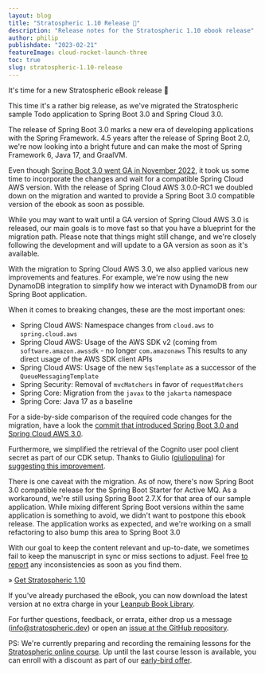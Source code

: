 ```yaml
---
layout: blog
title: "Stratospheric 1.10 Release 🥳"
description: "Release notes for the Stratospheric 1.10 ebook release"
author: philip
publishdate: "2023-02-21"
featureImage: cloud-rocket-launch-three
toc: true
slug: stratospheric-1.10-release
---
```


It's time for a new Stratospheric eBook release 🥳

This time it's a rather big release, as we've migrated the Stratospheric sample Todo application to Spring Boot 3.0 and Spring Cloud 3.0.

The release of Spring Boot 3.0 marks a new era of developing applications with the Spring Framework. 4.5 years after the release of Spring Boot 2.0, we're now looking into a bright future and can make the most of Spring Framework 6, Java 17, and GraalVM.

Even though [Spring Boot 3.0 went GA in November 2022](https://spring.io/blog/2022/11/24/spring-boot-3-0-goes-ga), it took us some time to incorporate the changes and wait for a compatible Spring Cloud AWS version. With the release of Spring Cloud AWS 3.0.0-RC1 we doubled down on the migration and wanted to provide a Spring Boot 3.0 compatible version of the ebook as soon as possible.

While you may want to wait until a GA version of Spring Cloud AWS 3.0 is released, our main goals is to move fast so that you have a blueprint for the migration path. Please note that things might still change, and we're closely following the development and will update to a GA version as soon as it's available.

With the migration to Spring Cloud AWS 3.0, we also applied various new improvements and features. For example, we're now using the new DynamoDB integration to simplify how we interact with DynamoDB from our Spring Boot application.

When it comes to breaking changes, these are the most important ones:

- Spring Cloud AWS: Namespace changes from `cloud.aws` to `spring.cloud.aws`
- Spring Cloud AWS: Usage of the AWS SDK v2 (coming from `software.amazon.awssdk` - no longer `com.amazonaws` This results to any direct usage of the AWS SDK client APIs
- Spring Cloud AWS: Usage of the new `SqsTemplate` as a successor of the `QueueMessagingTemplate`
- Spring Security: Removal of `mvcMatchers` in favor of `requestMatchers`
- Spring Core: Migration from the `javax` to the `jakarta` namespace
- Spring Core: Java 17 as a baseline

For a side-by-side comparison of the required code changes for the migration, have a look the [commit that introduced Spring Boot 3.0 and Spring Cloud AWS 3.0](https://github.com/stratospheric-dev/stratospheric/commit/dee3c97fca94e7c60c9a4eff2adaed44a1c71b0b).

Furthermore, we simplified the retrieval of the Cognito user pool client secret as part of our CDK setup. Thanks to Giulio ([giuliopulina](https://github.com/giuliopulina)) for [suggesting this improvement](https://github.com/stratospheric-dev/stratospheric/issues/169).

There is one caveat with the migration. As of now, there's now Spring Boot 3.0 compatible release for the Spring Boot Starter for Active MQ. As a workaround, we're still using Spring Boot 2.7.X for that area of our sample application. While mixing different Spring Boot versions within the same application is something to avoid, we didn't want to postpone this ebook release. The application works as expected, and we're working on a small refactoring to also bump this area to Spring Boot 3.0

With our goal to keep the content relevant and up-to-date, we sometimes fail to keep the manuscript in sync or miss sections to adjust. Feel free [to report](https://github.com/stratospheric-dev/stratospheric/issues/new/choose) any inconsistencies as soon as you find them.

» [Get Stratospheric 1.10](https://leanpub.com/stratospheric)

If you've already purchased the eBook, you can now download the latest version at no extra charge in your [Leanpub Book Library](https://leanpub.com/user_dashboard/library).

For further questions, feedback, or errata, either drop us a message ([info@stratospheric.dev](info@stratospheric.dev)) or open an [issue at the GitHub repository](https://github.com/stratospheric-dev/stratospheric/issues).

PS: We're currently preparing and recording the remaining lessons for the [Stratospheric online course](https://stratospheric.dev/online-course/). Up until the last course lesson is available, you can enroll with a discount as part of our [early-bird offer](http://localhost:1313/online-course/#early-bird).

